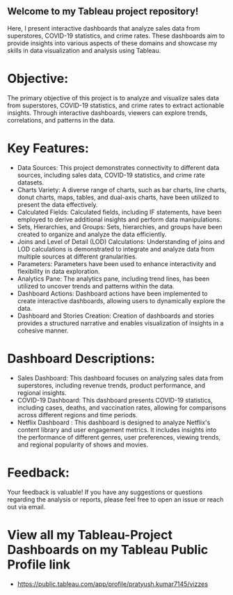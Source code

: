 ## Welcome to my Tableau project repository!
 Here, I present interactive dashboards that analyze sales data from superstores, COVID-19 statistics, and crime rates.
 These dashboards aim to provide insights into various aspects of these domains and showcase my skills in data visualization and analysis using Tableau.

# Objective:
 The primary objective of this project is to analyze and visualize sales data from superstores, COVID-19 statistics, and crime rates to extract actionable insights.
 Through interactive dashboards, viewers can explore trends, correlations, and patterns in the data.

# Key Features:
* Data Sources: This project demonstrates connectivity to different data sources, including sales data, COVID-19 statistics, and crime rate datasets.
* Charts Variety: A diverse range of charts, such as bar charts, line charts, donut charts, maps, tables, and dual-axis charts, have been utilized to present the data effectively.
* Calculated Fields: Calculated fields, including IF statements, have been employed to derive additional insights and perform data manipulations.
* Sets, Hierarchies, and Groups: Sets, hierarchies, and groups have been created to organize and analyze the data efficiently.
* Joins and Level of Detail (LOD) Calculations: Understanding of joins and LOD calculations is demonstrated to integrate and analyze data from multiple sources at different granularities.
* Parameters: Parameters have been used to enhance interactivity and flexibility in data exploration.
* Analytics Pane: The analytics pane, including trend lines, has been utilized to uncover trends and patterns within the data.
* Dashboard Actions: Dashboard actions have been implemented to create interactive dashboards, allowing users to dynamically explore the data.
* Dashboard and Stories Creation: Creation of dashboards and stories provides a structured narrative and enables visualization of insights in a cohesive manner.

# Dashboard Descriptions:

* Sales Dashboard: This dashboard focuses on analyzing sales data from superstores, including revenue trends, product performance, and regional insights.
* COVID-19 Dashboard: This dashboard presents COVID-19 statistics, including cases, deaths, and vaccination rates, allowing for comparisons across different regions and time periods.
* Netflix Dashboard : This dashboard is designed to analyze Netflix's content library and user engagement metrics. It includes insights into the performance of different genres, user preferences, viewing trends, and regional popularity of shows and movies.

# Feedback:

Your feedback is valuable! If you have any suggestions or questions regarding the analysis or reports, please feel free to open an issue or reach out via email.

# View all my Tableau-Project Dashboards on my Tableau Public Profile link
- https://public.tableau.com/app/profile/pratyush.kumar7145/vizzes












